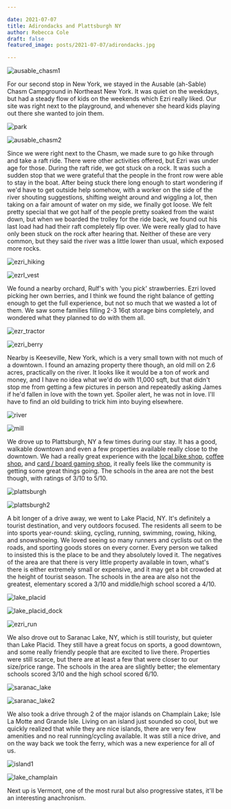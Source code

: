 ```yaml
---

date: 2021-07-07
title: Adirondacks and Plattsburgh NY
author: Rebecca Cole
draft: false
featured_image: posts/2021-07-07/adirondacks.jpg

---
```

![ausable_chasm1](ausable_chasm1.jpg)

For our second stop in New York, we stayed in the Ausable (ah-Sable) Chasm Campground in Northeast New York. It was quiet on the weekdays, but had a steady flow of kids on the weekends which Ezri really liked. Our site was right next to the playground, and whenever she heard kids playing out there she wanted to join them. 

![park](park.jpg)

![ausable_chasm2](ausable_chasm2.jpg)

Since we were right next to the Chasm, we made sure to go hike through and take a raft ride. There were other activities offered, but Ezri was under age for those. During the raft ride, we got stuck on a rock. It was such a sudden stop that we were grateful that the people in the front row were able to stay in the boat. After being stuck there long enough to start wondering if we'd have to get outside help somehow, with a worker on the side of the river shouting suggestions,  shifting weight around and wiggling a lot, then taking on a fair amount of water on my side, we finally got loose. We felt pretty special that we got half of the people pretty soaked from the waist down, but when we boarded the trolley for the ride back, we found out his last load had had their raft completely flip over. We were really glad to have only been stuck on the rock after hearing that. Neither of these are very common, but they said the river was a little lower than usual, which exposed more rocks.

![ezri_hiking](ezri_hiking.jpg)

![ezrI_vest](ezrI_vest.jpg)

We found a nearby orchard, Rulf's with 'you pick' strawberries. Ezri loved picking her own berries, and I think we found the right balance of getting enough to get the full experience, but not so much that we wasted a lot of them. We saw some families filling 2-3 16qt storage bins completely, and wondered what they planned to do with them all.

![ezr_tractor](ezr_tractor.jpg)

![ezri_berry](ezri_berry.jpg)

Nearby is Keeseville, New York, which is a very small town with not much of a downtown. I found an amazing property there though, an old mill on 2.6 acres, practically on the river. It looks like it would be a ton of work and money, and I have no idea what we'd do with 11,000 sqft, but that didn't stop me from getting a few pictures in person and repeatedly asking James if he'd fallen in love with the town yet. Spoiler alert, he was not in love. I'll have to find an old building to trick him into buying elsewhere.

![river](river.jpg)

![mill](mill.jpg)

We drove up to Plattsburgh, NY a few times during our stay. It has a good, walkable downtown and even a few properties available really close to the downtown. We had a really great experience with the [local bike shop](http://mauinorth.net/), [coffee shop](http://www.koffeekat.net/), and [card / board gaming shop](https://www.facebook.com/ACGamingSpace), it really feels like the community is getting some great things going. The schools in the area are not the best though, with ratings of 3/10 to 5/10.

![plattsburgh](plattsburgh.jpg)

![plattsburgh2](plattsburgh2.jpg)

A bit longer of a drive away, we went to Lake Placid, NY. It's definitely a tourist destination, and very outdoors focused. The residents all seem to be into sports year-round: skiing, cycling, running, swimming, rowing, hiking, and snowshoeing. We loved seeing so many runners and cyclists out on the roads, and sporting goods stores on every corner. Every person we talked to insisted this is the place to be and they absolutely loved it. The negatives of the area are that there is very little property available in town, what's there is either extremely small or expensive, and it may get a bit crowded at the height of tourist season. The schools in the area are also not the greatest, elementary scored a 3/10 and middle/high school scored a 4/10.

![lake_placid](lake_placid.jpg)

![lake_placid_dock](lake_placid_dock.jpg)

![ezri_run](ezri_run.jpg)

We also drove out to Saranac Lake, NY, which is still touristy, but quieter than Lake Placid. They still have a great focus on sports, a good downtown, and some really friendly people that are excited to live there. Properties were still scarce, but there are at least a few that were closer to our size/price range. The schools in the area are slightly better; the elementary schools scored 3/10 and the high school scored 6/10.

![saranac_lake](saranac_lake.jpg)

![saranac_lake2](saranac_lake2.jpg)

We also took a drive through 2 of the major islands on Champlain Lake; Isle La Motte and Grande Isle. Living on an island just sounded so cool, but we quickly realized that while they are nice islands, there are very few amenities and no real running/cycling available. It was still a nice drive, and on the way back we took the ferry, which was a new experience for all of us.

![island1](island1.jpg)

![lake_champlain](lake_champlain.jpg)

Next up is Vermont, one of the most rural but also progressive states, it'll be an interesting anachronism.